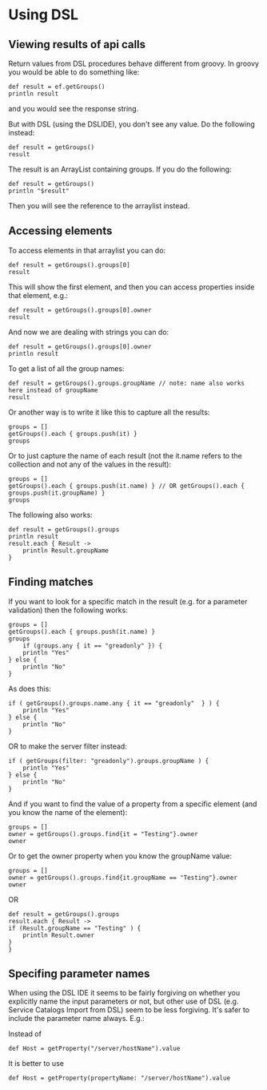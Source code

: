 # Using DSL #

## Viewing results of api calls #

Return values from DSL procedures behave different from groovy.  In groovy you would be able to do something like:

    def result = ef.getGroups()
    println result

and you would see the response string.

But with DSL (using the DSLIDE), you don't see any value.  Do the following instead:

    def result = getGroups()
    result

The result is an ArrayList containing groups.  If you do the following:

    def result = getGroups()
    println "$result"

Then you will see the reference to the arraylist instead.

## Accessing elements ##

To access elements in that arraylist you can do:

    def result = getGroups().groups[0]
    result

This will show the first element, and then you can access properties inside that element, e.g.:

    def result = getGroups().groups[0].owner
    result

And now we are dealing with strings you can do:

    def result = getGroups().groups[0].owner
    println result

To get a list of all the group names:

    def result = getGroups().groups.groupName // note: name also works here instead of groupName
    result

Or another way is to write it like this to capture all the results:

    groups = []
    getGroups().each { groups.push(it) }
    groups

Or to just capture the name of each result (not the it.name refers to the collection and not any of the values in the result):

    groups = []
    getGroups().each { groups.push(it.name) } // OR getGroups().each { groups.push(it.groupName) }
    groups

The following also works:

    def result = getGroups().groups
    println result
    result.each { Result ->
    	println Result.groupName
    }

## Finding matches ##

If you want to look for a specific match in the result (e.g. for a parameter validation) then the following works:

    groups = []
    getGroups().each { groups.push(it.name) }
    groups
        if (groups.any { it == "greadonly" }) {
        println "Yes"
    } else {
        println "No"
    }

As does this:

    if ( getGroups().groups.name.any { it == "greadonly"  } ) {
        println "Yes"
    } else {
        println "No"
    }

OR to make the server filter instead:

    if ( getGroups(filter: "greadonly").groups.groupName ) {
        println "Yes"
    } else {
        println "No"
    }

And if you want to find the value of a property from a specific element (and you know the name of the element):

    groups = []
    owner = getGroups().groups.find{it = "Testing"}.owner
    owner

Or to get the owner property when you know the groupName value:

    groups = []
    owner = getGroups().groups.find{it.groupName == "Testing"}.owner
    owner

OR

    def result = getGroups().groups
    result.each { Result ->
    if (Result.groupName == "Testing" ) {
        println Result.owner
    }
    }

## Specifing parameter names ##

When using the DSL IDE it seems to be fairly forgiving on whether you explicitly name the input parameters or not, but other use of DSL (e.g. Service Catalogs Import from DSL) seem to be less forgiving.  It's safer to include the parameter name always.  E.g.:

Instead of

    def Host = getProperty("/server/hostName").value

It is better to use

    def Host = getProperty(propertyName: "/server/hostName").value